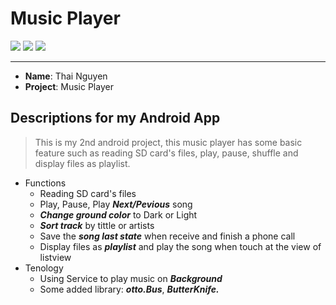 # Music Player
![](http://vi.apps1pro.com/img/android.png)
![](http://tools.android.com/_/rsrc/1460493325829/config/customLogo.gif?revision=1)
![](http://is3.mzstatic.com/image/thumb/Purple1/v4/00/8f/6e/008f6e92-acb3-f837-e7de-1f4d66bf8c26/source/100x100bb.jpg)

-----------------
* __Name__: Thai Nguyen
* __Project__: Music Player
## Descriptions for my Android App
>This is my 2nd android project, this music player has some basic feature such as reading SD card's files, play, pause, shuffle and display files as playlist.

* Functions
  * Reading SD card's files
  * Play, Pause, Play *__Next/Pevious__* song
  * *__Change ground color__* to Dark or Light
  * *__Sort track__* by tittle or artists
  * Save the *__song last state__* when receive and finish a phone call
  * Display files as *__playlist__* and play the song when touch at the view of listview
* Tenology
  * Using Service to play music on *__Background__*
  * Some added library: *__otto.Bus__*, *__ButterKnife.__*
